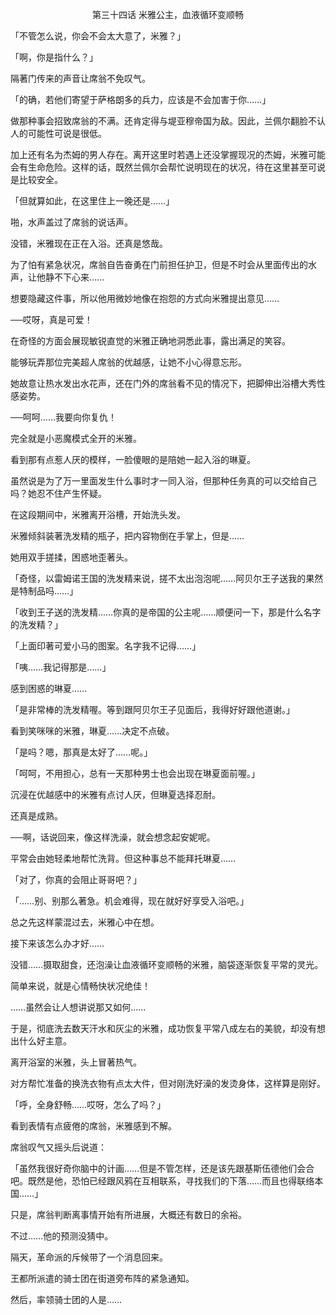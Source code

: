 <p align="center">第三十四话 米雅公主，血液循环变顺畅</p>

「不管怎么说，你会不会太大意了，米雅？」

「啊，你是指什么？」

隔著门传来的声音让席翁不免叹气。

「的确，若他们寄望于萨格朗多的兵力，应该是不会加害于你……」

做那种事会招致席翁的不满。还肯定得与堤亚穆帝国为敌。因此，兰佩尔翻脸不认人的可能性可说是很低。

加上还有名为杰姆的男人存在。离开这里时若遇上还没掌握现况的杰姆，米雅可能会有生命危险。这样的话，既然兰佩尔会帮忙说明现在的状况，待在这里甚至可说是比较安全。

「但就算如此，在这里住上一晚还是……」

啪，水声盖过了席翁的说话声。

没错，米雅现在正在入浴。还真是悠哉。

为了怕有紧急状况，席翁自告奋勇在门前担任护卫，但是不时会从里面传出的水声，让他静不下心来……

想要隐藏这件事，所以他用微妙地像在抱怨的方式向米雅提出意见……

──哎呀，真是可爱！

在奇怪的方面会展现敏锐直觉的米雅正确地洞悉此事，露出满足的笑容。

能够玩弄那位完美超人席翁的优越感，让她不小心得意忘形。

她故意让热水发出水花声，还在门外的席翁看不见的情况下，把脚伸出浴槽大秀性感姿势。

──呵呵……我要向你复仇！

完全就是小恶魔模式全开的米雅。

看到那有点惹人厌的模样，一脸傻眼的是陪她一起入浴的琳夏。

虽然说是为了万一里面发生什么事时才一同入浴，但那种任务真的可以交给自己吗？她忍不住产生怀疑。

在这段期间中，米雅离开浴槽，开始洗头发。

米雅倾斜装著洗发精的瓶子，把内容物倒在手掌上，但是……

她用双手搓揉，困惑地歪著头。

「奇怪，以雷姆诺王国的洗发精来说，搓不太出泡泡呢……阿贝尔王子送我的果然是特制品吗……」

「收到王子送的洗发精……你真的是帝国的公主呢……顺便问一下，那是什么名字的洗发精？」

「上面印著可爱小马的图案。名字我不记得……」

「咦……我记得那是……」

感到困惑的琳夏……

「是非常棒的洗发精喔。等到跟阿贝尔王子见面后，我得好好跟他道谢。」

看到笑咪咪的米雅，琳夏……决定不点破。

「是吗？嗯，那真是太好了……呢。」

「呵呵，不用担心，总有一天那种男士也会出现在琳夏面前喔。」

沉浸在优越感中的米雅有点讨人厌，但琳夏选择忍耐。

还真是成熟。

──啊，话说回来，像这样洗澡，就会想念起安妮呢。

平常会由她轻柔地帮忙洗背。但这种事总不能拜托琳夏……

「对了，你真的会阻止哥哥吧？」

「……别、别那么著急。机会难得，现在就好好享受入浴吧。」

总之先这样蒙混过去，米雅心中在想。

接下来该怎么办才好……

没错……摄取甜食，还泡澡让血液循环变顺畅的米雅，脑袋逐渐恢复平常的灵光。

简单来说，就是心情畅快状况绝佳！

……虽然会让人想讲说那又如何……

于是，彻底洗去数天汗水和灰尘的米雅，成功恢复平常八成左右的美貌，却没有想出什么好主意。

离开浴室的米雅，头上冒著热气。

对方帮忙准备的换洗衣物有点太大件，但对刚洗好澡的发烫身体，这样算是刚好。

「呼，全身舒畅……哎呀，怎么了吗？」

看到表情有点疲倦的席翁，米雅感到不解。

席翁叹气又摇头后说道：

「虽然我很好奇你脑中的计画……但是不管怎样，还是该先跟基斯伍德他们会合吧。既然是他，恐怕已经跟风鸦在互相联系，寻找我们的下落……而且也得联络本国……」

只是，席翁判断离事情开始有所进展，大概还有数日的余裕。

不过……他的预测没猜中。

隔天，革命派的斥候带了一个消息回来。

王都所派遣的骑士团在街道旁布阵的紧急通知。

然后，率领骑士团的人是……

